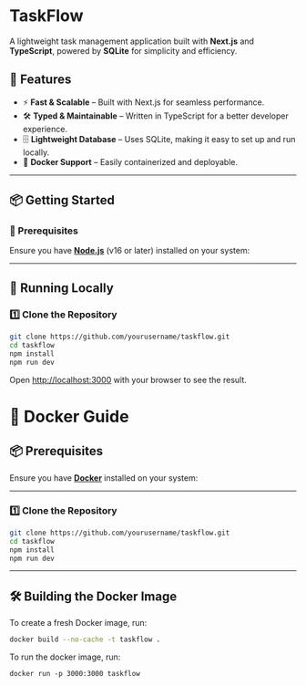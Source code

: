 # TaskFlow

A lightweight task management application built with **Next.js** and **TypeScript**, powered by **SQLite** for simplicity and efficiency.

## 🚀 Features

- ⚡ **Fast & Scalable** – Built with Next.js for seamless performance.
- 🛠 **Typed & Maintainable** – Written in TypeScript for a better developer experience.
- 🗄 **Lightweight Database** – Uses SQLite, making it easy to set up and run locally.
- 🐳 **Docker Support** – Easily containerized and deployable.

---

## 📦 Getting Started

### 🔹 Prerequisites

Ensure you have **[Node.js](https://nodejs.org/)** (v16 or later) installed on your system:

---

## 🏃 Running Locally

### 1️⃣ Clone the Repository

```sh
git clone https://github.com/yourusername/taskflow.git
cd taskflow
npm install
npm run dev
```

Open [http://localhost:3000](http://localhost:3000) with your browser to see the result.

# 🐳 Docker Guide

## 📦 Prerequisites

Ensure you have **[Docker](https://docs.docker.com/get-docker/)** installed on your system:

---

### 1️⃣ Clone the Repository

```sh
git clone https://github.com/yourusername/taskflow.git
cd taskflow
npm install
npm run dev
```

---

## 🛠 Building the Docker Image

To create a fresh Docker image, run:

```sh
docker build --no-cache -t taskflow .
```

To run the docker image, run:

```
docker run -p 3000:3000 taskflow
```

